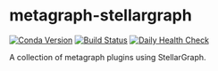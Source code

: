 # metagraph-stellargraph

[![Conda Version](https://img.shields.io/conda/v/metagraph/metagraph-stellargraph.svg)](https://anaconda.org/metagraph/metagraph-stellargraph)
[![Build Status](https://github.com/metagraph-dev/metagraph-stellargraph/actions/workflows/test_and_deploy.yml/badge.svg?branch=main)](https://github.com/metagraph-dev/metagraph-stellargraph/actions/workflows/test_and_deploy.yml?query=branch%3Amain)
[![Daily Health Check](https://github.com/metagraph-dev/metagraph-stellargraph/actions/workflows/daily_checkup.yml/badge.svg)](https://github.com/metagraph-dev/metagraph-stellargraph/actions/workflows/daily_checkup.yml)

A collection of metagraph plugins using StellarGraph.
